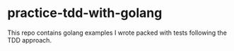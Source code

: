 # practice-tdd-with-golang
This repo contains golang examples I wrote packed with tests following the TDD approach.
